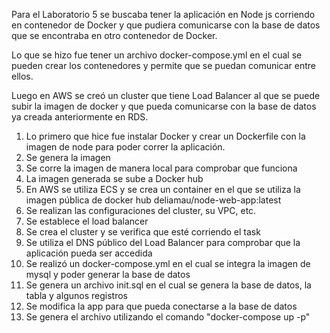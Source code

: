Para el Laboratorio 5 se buscaba tener la aplicación en Node js corriendo en contenedor de Docker y que pudiera comunicarse con la base de datos que se encontraba en otro contenedor de Docker. 

Lo que se hizo fue tener un archivo docker-compose.yml en el cual se pueden crear los contenedores y permite que se puedan comunicar entre ellos.

Luego en AWS se creó un cluster que tiene Load Balancer al que se puede subir la imagen de docker y que pueda comunicarse con la base de datos ya creada anteriormente en RDS.


1. Lo primero que hice fue instalar Docker y crear un Dockerfile con la imagen de node para poder correr la aplicación.
2. Se genera la imagen 
3. Se corre la imagen de manera local para comprobar que funciona
4. La imagen generada se sube a Docker hub
5. En AWS se utiliza ECS y se crea un container en el que se utiliza la imagen pública de docker hub
   deliamau/node-web-app:latest
6. Se realizan las configuraciones del cluster, su VPC, etc.
7. Se establece el load balancer
8. Se crea el cluster y se verifica que esté corriendo el task
9. Se utiliza el DNS público del Load Balancer para comprobar que la aplicación pueda ser accedida
10. Se realizó un docker-compose.yml en el cual se integra la imagen de mysql y poder generar la base de datos
11. Se genera un archivo init.sql en el cual se genera la base de datos, la tabla y algunos registros
12. Se modifica la app para que pueda conectarse a la base de datos
13. Se genera el archivo utilizando el comando "docker-compose up -p" 